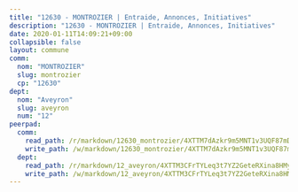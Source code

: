 ```yaml
---
title: "12630 - MONTROZIER | Entraide, Annonces, Initiatives"
description: "12630 - MONTROZIER | Entraide, Annonces, Initiatives"
date: 2020-01-11T14:09:21+09:00
collapsible: false
layout: commune
comm:
  nom: "MONTROZIER"
  slug: montrozier
  cp: "12630"
dept:
  nom: "Aveyron"
  slug: aveyron
  num: "12"
peerpad:
  comm:
    read_path: /r/markdown/12630_montrozier/4XTTM7dAzkr9m5MNT1v3UQF87mDxeySLoXxVbbiookkGjVDaw
    write_path: /w/markdown/12630_montrozier/4XTTM7dAzkr9m5MNT1v3UQF87mDxeySLoXxVbbiookkGjVDaw-K3TgULAQBJpcijjguhWRHScDLg64BKNWHj8hip5Xu1y71dDEuHF2NvybsjWdkLCkuimLpPXNPg8cBziut1zcesWqMBPvwiYD3K211m9HVNeq51G25MyicT8v6Txw4GBTwXiAyt79
  dept:
    read_path: /r/markdown/12_aveyron/4XTTM3CFrTYLeq3t7YZ2GeteRXina8HMy585xLdATaEm28gJq
    write_path: /w/markdown/12_aveyron/4XTTM3CFrTYLeq3t7YZ2GeteRXina8HMy585xLdATaEm28gJq-K3TgUfu3tdsvnJNzfCjLcQBm4uQ83gag77qnaAo9pjUvbpQyfAVAxJdyULKffeJFVcGHHVraYZNVQhiGBeBUKBFLy2Vr8dapgU6tQCmoJQ6dgnoqRGmK9bSxqhW9VArfxRuTPcgV
---
```


